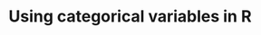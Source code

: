 
<!-- README.md is generated from README.Rmd. Please edit that file -->

# Using categorical variables in R
